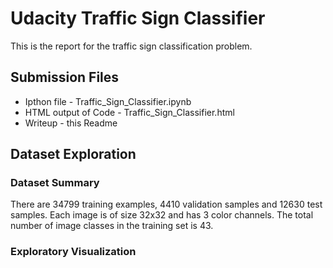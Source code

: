 # Udacity Traffic Sign Classifier
This is the report for the traffic sign classification problem.

## Submission Files
* Ipthon file - Traffic_Sign_Classifier.ipynb
* HTML output of Code - Traffic_Sign_Classifier.html
* Writeup - this Readme

## Dataset Exploration
### Dataset Summary
There are 34799 training examples, 4410 validation samples and 12630 test samples. Each image is of size 32x32 and has 3 color channels. The total number of image classes in the training set is 43. 

### Exploratory Visualization










